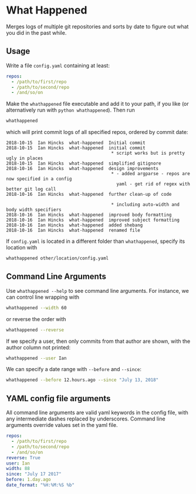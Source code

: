 # What Happened

Merges logs of multiple git repositories and sorts by date to figure out what you did in the past while.

## Usage

Write a file `config.yaml` containing at least:
```yaml
repos:
  - /path/to/first/repo
  - /path/to/second/repo
  - /and/so/on
```

Make the `whathappened` file executable and add it to your path, if you like (or alternatively run with `python whathappened`). Then run
```bash
whathappened
```

which will print commit logs of all specified repos, ordered by commit date:

```
2018-10-15  Ian Hincks  what-happened  Initial commit
2018-10-15  Ian Hincks  what-happened  initial commit
                                        * script works but is pretty ugly in places
2018-10-15  Ian Hincks  what-happened  simplified gitignore
2018-10-16  Ian Hincks  what-happened  design improvements
                                        * - added argparse - repos are now specified in a config
                                          yaml - get rid of regex with better git log call
2018-10-16  Ian Hincks  what-happened  further clean-up of code

                                        * including auto-width and body width specifiers
2018-10-16  Ian Hincks  what-happened  improved body formatting
2018-10-16  Ian Hincks  what-happened  improved subject formatting
2018-10-16  Ian Hincks  what-happened  added shebang
2018-10-16  Ian Hincks  what-happened  renamed file
```

If `config.yaml` is located in a different folder than `whathappened`, specify its location with 
```bash
whathappened other/location/config.yaml
```

## Command Line Arguments

Use `whathappened --help` to see command line arguments.
For instance, we can control line wrapping with

```bash
whathappened --width 60
```

or reverse the order with 

```bash
whathappened --reverse
```

If we specify a user, then only commits from that author are shown, with the author column not printed:

```bash
whathappened --user Ian
```

We can specify a date range with `--before` and `--since`:

```bash
whathappened --before 12.hours.ago --since "July 13, 2018"
```

## YAML config file arguments

All command line arguments are valid yaml keywords in the config file, with any intermediate dashes replaced by underscores.
Command line arguments override values set in the yaml file.

```yaml
repos:
  - /path/to/first/repo
  - /path/to/second/repo
  - /and/so/on
reverse: True
user: Ian
width: 88
since: "July 17 2017"
before: 1.day.ago
date_format: "%H:%M:%S %b"
```
